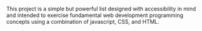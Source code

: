This project is a simple but powerful list  designed with accessibility in mind and intended to exercise fundamental web development programming concepts using a combination of javascript, CSS, and HTML.